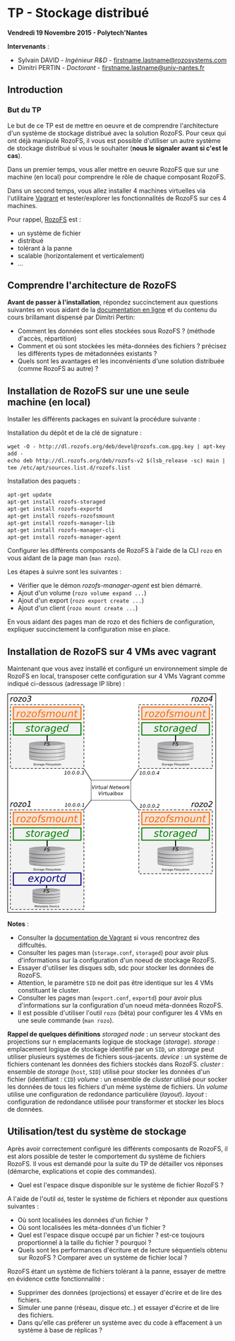# TP - Stockage distribué

**Vendredi 19 Novembre 2015 - Polytech'Nantes**

**Intervenants** :

- Sylvain DAVID - *Ingénieur R&D*  - <firstname.lastname@rozosystems.com>
- Dimitri PERTIN - *Doctorant* - <firstname.lastname@univ-nantes.fr>

## Introduction

### But du TP

Le but de ce TP est de mettre en oeuvre et de comprendre l'architecture d'un système de stockage distribué avec la solution RozoFS. Pour ceux qui ont déjà manipulé RozoFS, il vous est possible d'utiliser un autre système de stockage distribué si vous le souhaiter (**nous le signaler avant si c'est le cas**).	

Dans un premier temps, vous aller mettre en oeuvre RozoFS que sur une machine (en local) pour comprendre le rôle de chaque composant RozoFS.

Dans un second temps, vous allez installer 4 machines virtuelles via l'utilitaire [Vagrant](https://www.vagrantup.com) et tester/explorer les fonctionnalités de RozoFS sur ces 4 machines.

Pour rappel, [RozoFS](https://github.com/rozofs/rozofs) est :

- un système de fichier
- distribué 
- tolérant à la panne
- scalable (horizontalement et verticalement)
- ...

## Comprendre l'architecture de RozoFS

**Avant de passer à l'installation**, répondez succinctement aux questions suivantes en vous aidant de la [documentation en ligne](http://rozofs.github.io/rozofs/develop/AboutRozoFS.html) et du contenu du cours brillamant dispensé par  Dimitri Pertin:

- Comment les données sont elles stockées sous RozoFS ? (méthode d'accès, répartition) 
- Comment et où sont stockées les méta-données des fichiers ? précisez les différents types de métadonnées existants ?
- Quels sont les avantages et les inconvénients d'une solution distribuée (comme RozoFS au autre) ?

## Installation de RozoFS sur une une seule machine (en local)

Installer les différents packages en suivant la procédure suivante :

Installation du dépôt et de la clé de signature :
```
wget -O - http://dl.rozofs.org/deb/devel@rozofs.com.gpg.key | apt-key add -
echo deb http://dl.rozofs.org/deb/rozofs-v2 $(lsb_release -sc) main | tee /etc/apt/sources.list.d/rozofs.list
```

Installation des paquets :
```
apt-get update
apt-get install rozofs-storaged
apt-get install rozofs-exportd
apt-get install rozofs-rozofsmount
apt-get install rozofs-manager-lib
apt-get install rozofs-manager-cli
apt-get install rozofs-manager-agent
```

Configurer les différents composants de RozoFS à l'aide de la CLI `rozo` en vous aidant de la page man (`man rozo`).

Les étapes à suivre sont les suivantes :

- Vérifier que le démon *rozofs-manager-agent* est bien démarré.
- Ajout d'un volume (`rozo volume expand ...`)
- Ajout d'un export (`rozo export create ...`)
- Ajout d'un client (`rozo mount create ...`)

En vous aidant des pages man de rozo et des fichiers de configuration, expliquer succinctement la configuration mise en place.

## Installation de RozoFS sur 4 VMs avec vagrant

Maintenant que vous avez installé et configuré un environnement simple de RozoFS en local, transposer cette configuration sur 4 VMs Vagrant comme indiqué ci-dessous (adressage IP libre) :

![](./resources/archi-1-v1.png)

**Notes** :
- Consulter la [documentation de Vagrant](https://docs.vagrantup.com/v2/) si vous rencontrez des diffcultés.
- Consulter les pages man (`storage.conf`, `storaged`) pour avoir plus d'informations sur la configuration d'un noeud de stockage RozoFS.
- Essayer d'utiliser les disques sdb, sdc pour stocker les données de RozoFS.
- Attention, le paramètre `SID` ne doit pas être identique sur les 4 VMs constituant le cluster.
- Consulter les pages man (`export.conf`, `exportd`) pour avoir plus d'informations sur la configuration d'un noeud méta-données RozoFS.
- Il est possible d'utiliser l'outil `rozo` (bêta)  pour configurer les 4 VMs en une seule commande (`man rozo`).

**Rappel de quelques définitions**
*storaged node* : un serveur stockant des projections sur n emplacemants logique de stockage (*storage*).
*storage* : emplacement logique de stockage identifié par un `SID`, un *storage* peut utiliser plusieurs systèmes de fichiers sous-jacents.
*device* : un système de fichiers contenant les données des fichiers stockés dans RozoFS.
*cluster* : ensemble de *storage* (`host`, `SID`) utilisé pour stocker les données d'un fichier (identifiant : `CID`)
*volume* : un ensemble de *cluster* utilisé pour socker les données de tous les fichiers d'un même système de fichiers. Un *volume* utilise une configuration de redondance particulière (*layout*).
*layout* : configuration de redondance utilisée pour transformer et stocker les blocs de données.

## Utilisation/test du système de stockage

Après avoir correctement configuré les différents composants de RozoFS,  il est alors possible de tester le comportement du système de fichiers RozoFS. Il vous est demandé pour la suite du TP de détailler vos réponses (démarche, explications et copie des commandes). 

- Quel est l'espace disque disponible sur le système de fichier RozoFS ?

A l'aide de l'outil `dd`, tester le système de fichiers et réponder aux questions suivantes :

- Où sont localisées les données d'un fichier ?
- Où sont localisées les méta-données d'un fichier ?
- Quel est l'espace disque occupé par un fichier ? est-ce toujours proportionnel à la taille du fichier ? pourquoi ?
- Quels sont les performances d'écriture et de lecture séquentiels obtenu sur RozoFS ? Comparer avec un système de fichier local ?

RozoFS étant un système de fichiers tolérant à la panne, essayer de mettre en évidence cette fonctionnalité :

- Supprimer des données (projections) et essayer d'écrire et de lire des fichiers.
- Simuler une panne (réseau, disque etc..) et essayer d'écrire et de lire des fichiers.
- Dans qu'elle cas préferer un système avec du code à effacement à un système à base de réplicas ?
